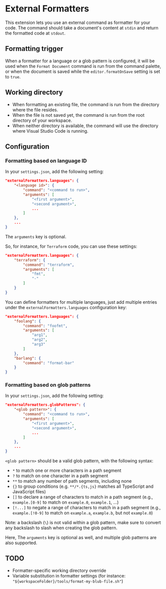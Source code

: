 # External Formatters

This extension lets you use an external command as formatter for your code.
The command should take a document's content at `stdin` and return the
formatted code at `stdout`.

## Formatting trigger

When a formatter for a language or a glob pattern is configured, it will be
used when the `Format Document` command is run from the command palette,
or when the document is saved while the `editor.formatOnSave` setting is set
to `true`.

## Working directory

* When formatting an existing file, the command is run from the directory
  where the file resides.
* When the file is not saved yet, the command is run from the root directory
  of your workspace.
* When neither directory is available, the command will use the directory
  where Visual Studio Code is running.

## Configuration

### Formatting based on language ID

In your `settings.json`, add the following setting:

```json
"externalFormatters.languages": {
    "<language id>": {
        "command": "<command to run>",
        "arguments": [
            "<first argument>",
            "<second argument>",
            ...
        ]
    },
    ...
}
```

The `arguments` key is optional.  

So, for instance, for `Terraform` code, you can use these settings:

```json
"externalFormatters.languages": {
    "terraform": {
        "command": "terraform",
        "arguments": [
            "fmt",
            "-"
        ]
    }
}
```
You can define formatters for multiple languages, just add multiple entries
under the `externalFormatters.languages` configuration key:

```json
"externalFormatters.languages": {
    "foolang": {
        "command": "foofmt",
        "arguments": [
            "arg1",
            "arg2",
            "arg3"
        ]
    },
    "barlang": {
        "command": "format-bar"
    }
}
```

### Formatting based on glob patterns

In your `settings.json`, add the following setting:

```json
"externalFormatters.globPatterns": {
    "<glob pattern>": {
        "command": "<command to run>",
        "arguments": [
            "<first argument>",
            "<second argument>",
            ...
        ]
    },
    ...
}
```
`<glob pattern>` should be a valid glob pattern, with the following syntax:

* `*` to match one or more characters in a path segment
* `?` to match on one character in a path segment
* `**` to match any number of path segments, including none
* `{}` to group conditions (e.g. `**​/*.{ts,js}` matches all TypeScript and 
  JavaScript files)
* `[]` to declare a range of characters to match in a path segment (e.g.,
  `example.[0-9]` to match on `example.0`, `example.1`, …)
* `[!...]` to negate a range of characters to match in a path segment (e.g.,
  `example.[!0-9]` to match on `example.a`, `example.b`, but not `example.0`)

Note: a backslash (`\`) is not valid within a glob pattern, make sure to convert
any backslash to slash when creating the glob pattern.

Here, The `arguments` key is optional as well, and multiple glob patterns are
also supported.

## TODO

 * Formatter-specific working directory override
 * Variable substitution in formatter settings (for instance: `"${workspaceFolder}/tools/format-my-blub-file.sh"`)
